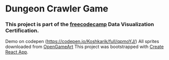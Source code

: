 # Dungeon Crawler Game 
### This project is part of the [freecodecamp](https://freecodecamp.com) Data Visualization Certification.
Demo on codepen (https://codepen.io/Koshkarik/full/qpmoYJ/)
All sprites downloaded from [OpenGameArt](https://opengameart.org/)
This project was bootstrapped with [Create React App](https://github.com/facebookincubator/create-react-app).


